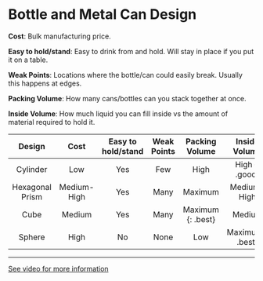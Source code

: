 # Bottle and Metal Can Design

**Cost**: Bulk manufacturing price.

**Easy to hold/stand**: Easy to drink from and hold. Will stay in place if you put it on a table.

**Weak Points**: Locations where the bottle/can could easily break. Usually this happens at edges.

**Packing Volume**: How many cans/bottles can you stack together at once.

**Inside Volume**: How much liquid you can fill inside vs the amount of material required to hold it.

Design | Cost | Easy to hold/stand | Weak Points | Packing Volume | Inside Volume
:---:|:---:|:---:|:---:|:---:|:---:
Cylinder | Low | Yes | Few | High | High {: .good}
Hexagonal Prism | Medium-High | Yes | Many | Maximum | Medium-High
Cube | Medium | Yes | Many | Maximum {: .best} | Medium
Sphere | High | No | None | Low | Maximum{: .best}

---

[See video for more information](https://www.youtube.com/watch?v=hUhisi2FBuw)

<style>
  .best { background-color: rgb(153, 255, 153); }
</style>
